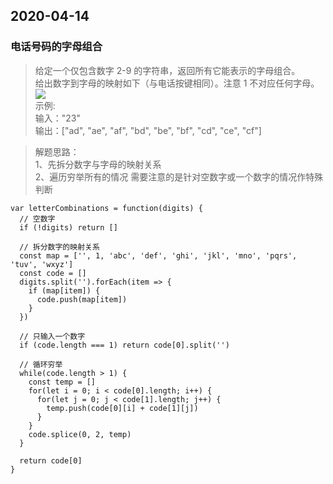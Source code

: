 ## 2020-04-14

### 电话号码的字母组合

>给定一个仅包含数字 2-9 的字符串，返回所有它能表示的字母组合。  
给出数字到字母的映射如下（与电话按键相同）。注意 1 不对应任何字母。
![](https://assets.leetcode-cn.com/aliyun-lc-upload/original_images/17_telephone_keypad.png)  
示例:  
输入："23"  
输出：["ad", "ae", "af", "bd", "be", "bf", "cd", "ce", "cf"]

>解题思路：  
1、先拆分数字与字母的映射关系  
2、遍历穷举所有的情况
需要注意的是针对空数字或一个数字的情况作特殊判断

```
var letterCombinations = function(digits) {
  // 空数字
  if (!digits) return []

  // 拆分数字的映射关系
  const map = ['', 1, 'abc', 'def', 'ghi', 'jkl', 'mno', 'pqrs', 'tuv', 'wxyz']
  const code = []
  digits.split('').forEach(item => {
    if (map[item]) {
      code.push(map[item])
    }
  })

  // 只输入一个数字
  if (code.length === 1) return code[0].split('')

  // 循环穷举
  while(code.length > 1) {
    const temp = []
    for(let i = 0; i < code[0].length; i++) {
      for(let j = 0; j < code[1].length; j++) {
        temp.push(code[0][i] + code[1][j])
      }
    }
    code.splice(0, 2, temp)
  }

  return code[0]
}
```
